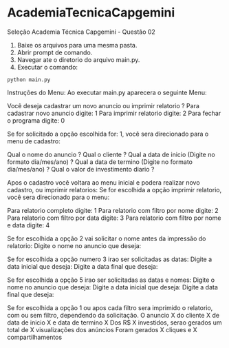 # AcademiaTecnicaCapgemini
Seleção Academia Técnica Capgemini - Questão 02
1. Baixe os arquivos para uma mesma pasta.
2. Abrir prompt de comando.
3. Navegar ate o diretorio do arquivo main.py.
4. Executar o comando:
```
python main.py
```
Instruções do Menu:
Ao executar main.py aparecera o seguinte Menu:

Você deseja cadastrar um novo anuncio ou imprimir relatorio ?
Para cadastrar novo anuncio digite: 1
Para imprimir relatorio digite: 2
Para fechar o programa digite: 0 

Se for solicitado a opção escolhida for: 1, você sera direcionado para o menu de cadastro:

Qual o nome do anuncio ?
Qual o cliente ?
Qual a data de inicio (Digite no formato dia/mes/ano) ?
Qual a data de termino (Digite no formato dia/mes/ano) ?
Qual o valor de investimento diario ? 

Apos o cadastro você voltara ao menu inicial e podera realizar novo cadastro, ou imprimir relatorios:
Se for escolhida a opção imprimir relatorio, você sera direcionado para o menu:

Para relatorio completo digite: 1 
Para relatorio com filtro por nome digite: 2 
Para relatorio com filtro por data digite: 3 
Para relatorio com filtro por nome e data digite: 4

Se for escolhida a opção 2 vai solicitar o nome antes da impressão do relatorio:
Digite o nome no anuncio que deseja:

Se for escolhida a opção numero 3 irao ser solicitadas as datas:
Digite a data inicial que deseja:
Digite a data final que deseja:

Se for escolhida a opção 5 irao ser solicitadas as datas e nomes:
Digite o nome no anuncio que deseja:
Digite a data inicial que deseja:
Digite a data final que deseja:

Se for escolhida a opção 1 ou apos cada filtro sera imprimido o relatorio, com ou sem filtro, dependendo da solicitação.
O anuncio X do cliente X de data de inicio X e data de termino X
Dos R$ X investidos, serao gerados um total de X visualizações dos anúncios
Foram gerados X cliques e X compartilhamentos
